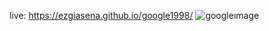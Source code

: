 live: https://ezgiasena.github.io/google1998/
![googleımage](https://github.com/ezgiasena/google1998/assets/128982114/39204ed6-b9db-48de-91bd-57ca78ce1cce)
